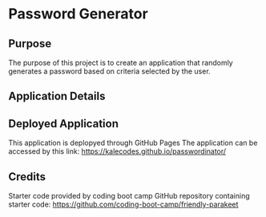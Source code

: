 # Password Generator

## Purpose
The purpose of this project is to create an application that randomly generates a password based on criteria selected by the user.  

## Application Details


## Deployed Application 
This application is deplopyed through GitHub Pages
The application can be accessed by this link: https://kalecodes.github.io/passwordinator/

## Credits 
Starter code provided by coding boot camp
GitHub repository containing starter code: https://github.com/coding-boot-camp/friendly-parakeet

